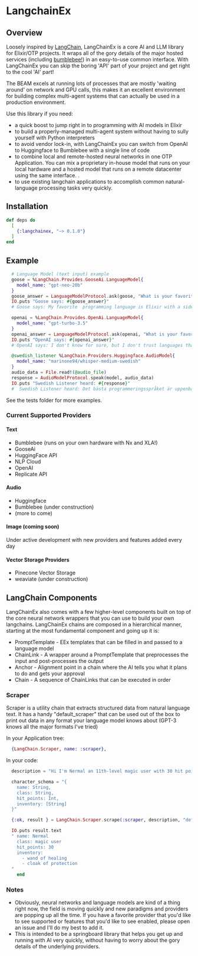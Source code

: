 # LangchainEx   


## Overview

Loosely inspired by [LangChain](https://python.langchain.com/en/latest/index.html#),
LangChainEx is a core AI and LLM library for Elixir/OTP projects.  It wraps
all of the gory details of the major hosted services (including [bumblebee!](https://hexdocs.pm/bumblebee/Bumblebee.html)) in an easy-to-use common interface. With LangChainEx you can skip the boring 'API' part of your project and get right to the cool 'AI' part! 

The BEAM excels at running lots of processes that are mostly 'waiting around' on network and GPU calls, this makes it an excellent environment for building complex multi-agent systems that can actually be used in a production environment. 

Use this library if you need:

- a quick boost to jump right in to programming with AI models in Elixir
- to build a properly-managed multi-agent system without having to sully yourself with Python interpreters
- to avoid vendor lock-in, with LangChainEx you can switch from OpenAI to Huggingface to Bumblebee with a single line of code   
- to combine local and remote-hosted neural networks in one OTP Application.  You can mix a proprietary in-house model that runs on your local hardware and a hosted model that runs on a remote datacenter using the same interface. .   
- to use existing langchain applications to accomplish common natural-language processing tasks very quickly. 


## Installation

```elixir
def deps do
  [
    {:langchainex, "~> 0.1.0"}
  ]
end
```

## Example

```elixir
  # Language Model (text input) example
  goose = %LangChain.Provides.GooseAi.LanguageModel{
    model_name: "gpt-neo-20b"
  }
  goose_answer = LanguageModelProtocol.ask(goose, "What is your favorite programming language?")
  IO.puts "Goose says: #{goose_answer}"
  # Goose says: My favorite  programming language is Elixir with a side-order of Rust.

  openai = %LangChain.Provides.OpenAi.LanguageModel{
    model_name: "gpt-turbo-3.5"
  }
  openai_answer = LanguageModelProtocol.ask(openai, "What is your favorite programming language?")
  IO.puts "OpenAI says: #{openai_answer}"
  # OpenAI says: I don't know for sure, but I don't trust languages that can't operate more than one thread at a time.

  @swedish_listener %LangChain.Providers.Huggingface.AudioModel{
    model_name: "marinone94/whisper-medium-swedish"
  }
  audio_data = File.read!(@audio_file)
  response = AudioModelProtocol.speak(model, audio_data)
  IO.puts "Swedish Listener heard: #{response}"
  #  Swedish Listener heard: Det bästa programmeringsspråket är uppenbarligen Elixir.
```

See the tests folder for more examples.

### Current Supported Providers

#### Text  
 - Bumblebee (runs on your own hardware with Nx and XLA!)
 - GooseAi
 - HuggingFace API
 - NLP Cloud
 - OpenAI
 - Replicate API 

#### Audio
  - Huggingface
  - Bumblebee (under construction)
  - (more to come)

#### Image (coming soon)

Under active development with new providers and features added every day

#### Vector Storage Providers
 - Pinecone Vector Storage
 - weaviate (under construction)



## LangChain Components 

LangChainEx also comes with a few higher-level components built on top of the core neural network
wrappers that you can use to build your own langchains. LangChainEx chains are composed in a hierarchical manner, starting at the most fundamental component and going up it is:

- PromptTemplate - EEx templates that can be filled in and passed to a language model 
- ChainLink - A wrapper around a PromptTemplate that preprocesses the input and post-processes the output
- Anchor - Alignment point in a chain where the AI tells you what it plans to do and gets your approval
- Chain - A sequence of ChainLinks that can be executed in order 


### Scraper

Scraper is a utility chain that extracts structured data
from natural language text. It has a handy "default_scraper" that
can be used out of the box to print out data in any format
your language model knows about (GPT-3 knows all the major formats I've tried)


In your Application tree:
```elixir
  {LangChain.Scraper, name: :scraper},
```

In your code: 
```elixir
  description = "Hi I'm Nermal an 11th-level magic user with 30 hit points, I have a wand of healing and a cloak of protection in my inventory."

  character_schema = "{
    name: String,
    class: String,
    hit_points: Int,          
    inventory: [String]
  }"

  {:ok, result } = LangChain.Scraper.scrape(:scraper, description, "default_scraper", %{ output_format: "YAML", input_schema: character_schema }) 

  IO.puts result.text 
  " name: Nermal
    class: magic user
    hit_points: 30
    inventory:
      - wand of healing
      - cloak of protection
  "
    end
```

### Notes

- Obviously, neural networks and language models are kind of a thing right now, the field is moving quickly and new 
paradigms and providers are popping up all the time.  If you have a favorite provider that you'd like to see supported or features that you'd like to see enabled, please open an issue and I'll do my best to add it. 
- This is intended to be a springboard library that helps you get up and running with AI very quickly, without having to worry about the gory details of the underlying providers.  
